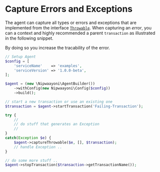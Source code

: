 # Capture Errors and Exceptions
The agent can capture all types or errors and exceptions that are implemented from the interface [`Throwable`](http://php.net/manual/en/class.throwable.php). When capturing an _error_, you can a context and highly recommended a parent `transaction` as illustrated in the following snippet.

By doing so you increase the tracability of the error.

```php
// Setup Agent
$config = [
    'serviceName'    => 'examples',
    'serviceVersion' => '1.0.0-beta',
];

$agent = (new \Nipwaayoni\AgentBuilder())
    ->withConfig(new Nipwaayoni\Config($config))
    ->build();

// start a new transaction or use an existing one
$transaction = $agent->startTransaction('Failing-Transaction');

try {
    //
    // do stuff that generates an Exception
    //
}
catch(Exception $e) {
    $agent->captureThrowable($e, [], $transaction);
    // handle Exception ..
}

// do some more stuff ..
$agent->stopTransaction($transaction->getTransactionName());
```
